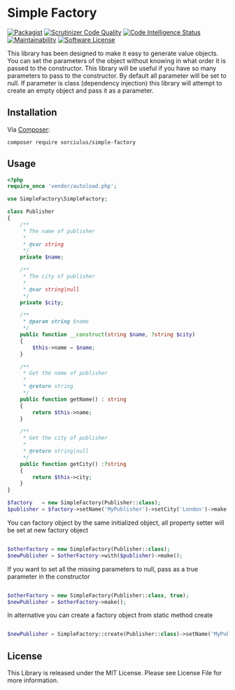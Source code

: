 Simple Factory
=======================


[![Packagist](https://img.shields.io/badge/packagist-2.1.3-lightgrey.svg)](https://packagist.org/packages/sorciulus/simpleFactory) [![Scrutinizer Code Quality](https://scrutinizer-ci.com/g/sorciulus/simpleFactory/badges/quality-score.png?b=master)](https://scrutinizer-ci.com/g/sorciulus/simpleFactory/?branch=master) [![Code Intelligence Status](https://scrutinizer-ci.com/g/sorciulus/simpleFactory/badges/code-intelligence.svg?b=master)](https://scrutinizer-ci.com/code-intelligence) [![Maintainability](https://api.codeclimate.com/v1/badges/6533365650a6255c78e5/maintainability)](https://codeclimate.com/github/sorciulus/simpleFactory/maintainability) [![Software License](https://img.shields.io/badge/license-MIT-brightgreen.svg?style=flat-square)](LICENSE)

This library has been designed to make it easy to generate value objects. You can set the parameters of the object without knowing in what order it is passed to the constructor. This library will be useful if you have so many parameters to pass to the constructor. By default all parameter will be set to null. If parameter is class (dependency injection) this library will attempt to create an empty object and pass it as a parameter.
 
## Installation

Via [Composer](http://getcomposer.org/):

```
composer require sorciulus/simple-factory
```
## Usage

```php
<?php
require_once 'vendor/autoload.php';

use SimpleFactory\SimpleFactory;

class Publisher
{
    /**
     * The name of publisher
     *
     * @var string
     */
    private $name;

    /**
     * The city of publisher
     *
     * @var string|null
     */
    private $city;

    /**
     * @param string $name
     */
    public function __construct(string $name, ?string $city)
    {
        $this->name = $name;
    }

    /**
     * Get the name of publisher
     *
     * @return string
     */
    public function getName() : string
    {
        return $this->name;
    }

    /**
     * Get the city of publisher
     *
     * @return string|null
     */
    public function getCity() :?string
    {
        return $this->city;
    }
}

$factory   = new SimpleFactory(Publisher::class);
$publisher = $factory->setName('MyPublisher')->setCity('London')->make();

```
You can factory object by the same initialized object, all property setter will be set at new factory object

```php

$otherFactory = new SimpleFactory(Publisher::class);
$newPublisher = $otherFactory->with($publisher)->make();

```

If you want to set all the missing parameters to null, pass as a true parameter in the constructor

```php

$otherFactory = new SimpleFactory(Publisher::class, true);
$newPublisher = $otherFactory->make();

```

In alternative you can create a factory object from static method create

```php

$newPublisher = SimpleFactory::create(Publisher::class)->setName('MyPublisher')->setCity('London')->make();

```

License
----
This Library is released under the MIT License. Please see License File for more information.
